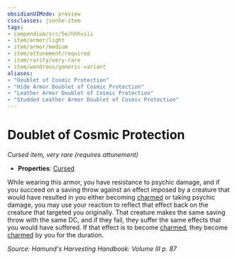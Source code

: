 ```yaml
---
obsidianUIMode: preview
cssclasses: json5e-item
tags:
- compendium/src/5e/hhhviii
- item/armor/light
- item/armor/medium
- item/attunement/required
- item/rarity/very-rare
- item/wondrous/generic-variant
aliases: 
- "Doublet of Cosmic Protection"
- "Hide Armor Doublet of Cosmic Protection"
- "Leather Armor Doublet of Cosmic Protection"
- "Studded Leather Armor Doublet of Cosmic Protection"
---
```

# Doublet of Cosmic Protection
*Cursed item, very rare (requires attunement)*  

- **Properties**: [Cursed](/compendium/rules/item-properties.md#Cursed%20Items)

While wearing this armor, you have resistance to psychic damage, and if you succeed on a saving throw against an effect imposed by a creature that would have resulted in you either becoming [charmed](/compendium/rules/conditions.md#Charmed) or taking psychic damage, you may use your reaction to reflect that effect back on the creature that targeted you originally. That creature makes the same saving throw with the same DC, and if they fail, they suffer the same effects that you would have suffered. If that effect is to become [charmed](/compendium/rules/conditions.md#Charmed), they become [charmed](/compendium/rules/conditions.md#Charmed) by you for the duration.

*Source: Hamund's Harvesting Handbook: Volume III p. 87*